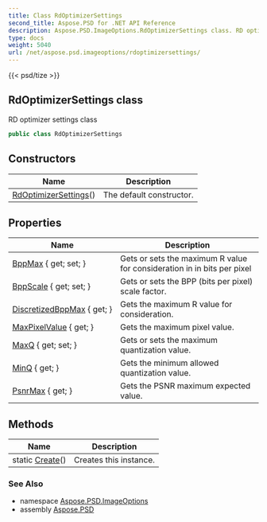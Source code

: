 ```yaml
---
title: Class RdOptimizerSettings
second_title: Aspose.PSD for .NET API Reference
description: Aspose.PSD.ImageOptions.RdOptimizerSettings class. RD optimizer settings class
type: docs
weight: 5040
url: /net/aspose.psd.imageoptions/rdoptimizersettings/
---
```

{{< psd/tize >}}
## RdOptimizerSettings class

RD optimizer settings class

```csharp
public class RdOptimizerSettings
```

## Constructors

| Name | Description |
| --- | --- |
| [RdOptimizerSettings](rdoptimizersettings/)() | The default constructor. |

## Properties

| Name | Description |
| --- | --- |
| [BppMax](../../aspose.psd.imageoptions/rdoptimizersettings/bppmax/) { get; set; } | Gets or sets the maximum R value for consideration in in bits per pixel |
| [BppScale](../../aspose.psd.imageoptions/rdoptimizersettings/bppscale/) { get; set; } | Gets or sets the BPP (bits per pixel) scale factor. |
| [DiscretizedBppMax](../../aspose.psd.imageoptions/rdoptimizersettings/discretizedbppmax/) { get; } | Gets the maximum R value for consideration. |
| [MaxPixelValue](../../aspose.psd.imageoptions/rdoptimizersettings/maxpixelvalue/) { get; } | Gets the maximum pixel value. |
| [MaxQ](../../aspose.psd.imageoptions/rdoptimizersettings/maxq/) { get; set; } | Gets or sets the maximum quantization value. |
| [MinQ](../../aspose.psd.imageoptions/rdoptimizersettings/minq/) { get; } | Gets the minimum allowed quantization value. |
| [PsnrMax](../../aspose.psd.imageoptions/rdoptimizersettings/psnrmax/) { get; } | Gets the PSNR maximum expected value. |

## Methods

| Name | Description |
| --- | --- |
| static [Create](../../aspose.psd.imageoptions/rdoptimizersettings/create/)() | Creates this instance. |

### See Also

* namespace [Aspose.PSD.ImageOptions](../../aspose.psd.imageoptions/)
* assembly [Aspose.PSD](../../)


